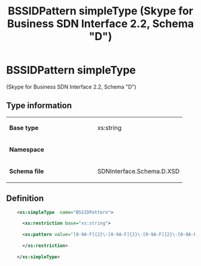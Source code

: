 ﻿---
title: BSSIDPattern simpleType (Skype for Business SDN Interface 2.2, Schema "D")
TOCTitle: BSSIDPattern simpleType
ms:assetid: 0b7aa4c4-9022-1da0-6fb3-1a9ff8581415
ms:mtpsurl: https://msdn.microsoft.com/en-us/library/Mt171042(v=office.16)
ms:contentKeyID: 65855616
ms.date: 08/24/2015
mtps_version: v=office.16
dev_langs:
- xml
---

# BSSIDPattern simpleType 

(Skype for Business SDN Interface 2.2, Schema \"D\")


## Type information

<table>
<colgroup>
<col style="width: 50%" />
<col style="width: 50%" />
</colgroup>
<tbody>
<tr class="odd">
<td><p><strong>Base type</strong></p></td>
<td><p>xs:string</p></td>
</tr>
<tr class="even">
<td><p><strong>Namespace</strong></p></td>
<td><p></p></td>
</tr>
<tr class="odd">
<td><p><strong>Schema file</strong></p></td>
<td><p>SDNInterface.Schema.D.XSD</p></td>
</tr>
</tbody>
</table>


## Definition

``` xml
    <xs:simpleType  name="BSSIDPattern">
    
      <xs:restriction base="xs:string">
    
      <xs:pattern value="[0-9A-F]{2}\-[0-9A-F]{2}\-[0-9A-F]{2}\-[0-9A-F]{2}\-[0-9A-F]{2}\-[0-9A-F]{2}"/>
    
      </xs:restriction>
      
    </xs:simpleType>
  
```

